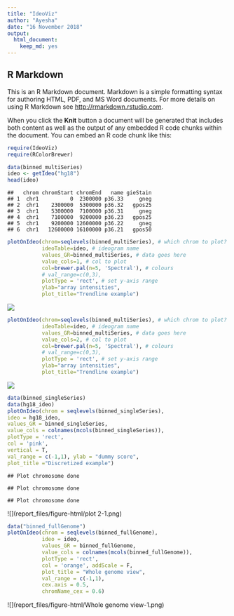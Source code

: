 ```yaml
---
title: "IdeoViz"
author: "Ayesha"
date: "16 November 2018"
output: 
  html_document:
    keep_md: yes
---
```




## R Markdown

This is an R Markdown document. Markdown is a simple formatting syntax for authoring HTML, PDF, and MS Word documents. For more details on using R Markdown see <http://rmarkdown.rstudio.com>.

When you click the **Knit** button a document will be generated that includes both content as well as the output of any embedded R code chunks within the document. You can embed an R code chunk like this:


```r
require(IdeoViz)
require(RColorBrewer)
```


```r
data(binned_multiSeries)
ideo <- getIdeo("hg18")
head(ideo)
```

```
##   chrom chromStart chromEnd   name gieStain
## 1  chr1          0  2300000 p36.33     gneg
## 2  chr1    2300000  5300000 p36.32   gpos25
## 3  chr1    5300000  7100000 p36.31     gneg
## 4  chr1    7100000  9200000 p36.23   gpos25
## 5  chr1    9200000 12600000 p36.22     gneg
## 6  chr1   12600000 16100000 p36.21   gpos50
```

```r
plotOnIdeo(chrom=seqlevels(binned_multiSeries), # which chrom to plot?
           ideoTable=ideo, # ideogram name
           values_GR=binned_multiSeries, # data goes here
           value_cols=1, # col to plot
           col=brewer.pal(n=5, 'Spectral'), # colours
           # val_range=c(0,3),
           plotType = 'rect', # set y-axis range
           ylab="array intensities",
           plot_title="Trendline example")
```

![](report_files/figure-html/plot1-1.png)<!-- -->

```r
plotOnIdeo(chrom=seqlevels(binned_multiSeries), # which chrom to plot?
           ideoTable=ideo, # ideogram name
           values_GR=binned_multiSeries, # data goes here
           value_cols=2, # col to plot
           col=brewer.pal(n=5, 'Spectral'), # colours
           # val_range=c(0,3),
           plotType = 'rect', # set y-axis range
           ylab="array intensities",
           plot_title="Trendline example")
```

![](report_files/figure-html/plot1-2.png)<!-- -->


```r
data(binned_singleSeries)
data(hg18_ideo)
plotOnIdeo(chrom = seqlevels(binned_singleSeries),
ideo = hg18_ideo,
values_GR = binned_singleSeries,
value_cols = colnames(mcols(binned_singleSeries)),
plotType = 'rect',
col = 'pink',
vertical = T,
val_range = c(-1,1), ylab = "dummy score",
plot_title ="Discretized example")
```

```
## Plot chromosome done
```

```
## Plot chromosome done
```

```
## Plot chromosome done
```

![](report_files/figure-html/plot 2-1.png)<!-- -->


```r
data("binned_fullGenome")
plotOnIdeo(chrom = seqlevels(binned_fullGenome),
           ideo = ideo,
           values_GR = binned_fullGenome,
           value_cols = colnames(mcols(binned_fullGenome)),
           plotType = 'rect',
           col = 'orange', addScale = F,
           plot_title = "Whole genome view",
           val_range = c(-1,1),
           cex.axis = 0.5,
           chromName_cex = 0.6)
```

![](report_files/figure-html/Whole genome view-1.png)<!-- -->

